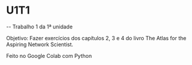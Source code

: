 # U1T1
-- Trabalho 1 da 1ª unidade

Objetivo: Fazer exercícios dos capítulos 2, 3 e 4 do livro The Atlas for the Aspiring Network Scientist.

Feito no Google Colab com Python
